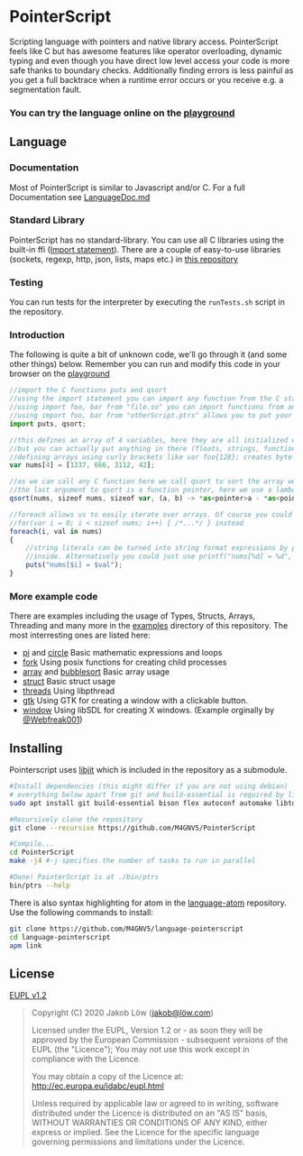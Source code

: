# PointerScript

Scripting language with pointers and native library access. PointerScript
feels like C but has awesome features like operator overloading, dynamic typing and
even though you have direct low level access your code is more safe thanks to boundary
checks. Additionally finding errors is less painful as you get a full backtrace when a
runtime error occurs or you receive e.g. a segmentation fault.

### You can try the language online on the [playground](https://pointerscript.org/play/)

## Language

### Documentation
Most of PointerScript is similar to Javascript and/or C. For a full Documentation see [LanguageDoc.md](LanguageDoc.md)

### Standard Library
PointerScript has no standard-library. You can use all C libraries using the built-in ffi ([Import statement](LanguageDoc.md#importstatement)).
There are a couple of easy-to-use libraries (sockets, regexp, http, json, lists, maps etc.)
in [this repository](https://github.com/M4GNV5/PtrsStuff)

### Testing
You can run tests for the interpreter by executing the `runTests.sh` script in the repository.

### Introduction
The following is quite a bit of unknown code, we'll go through it (and some other things) below.
Remember you can run and modify this code in your browser on the [playground](https://pointerscript.org/play/)
```javascript
//import the C functions puts and qsort
//using the import statement you can import any function from the C standard library
//using import foo, bar from "file.so" you can import functions from any C library
//using import foo, bar from "otherScript.ptrs" allows you to put your code into multiple files
import puts, qsort;

//this defines an array of 4 variables, here they are all initialized with int's,
//but you can actually put anything in there (floats, strings, functions, etc.).
//defining arrays using curly brackets like var foo{128}; creates byte arrays instead
var nums[4] = [1337, 666, 3112, 42];

//as we can call any C function here we call qsort to sort the array we just defined.
//the last argument to qsort is a function pointer, here we use a lambda expression
qsort(nums, sizeof nums, sizeof var, (a, b) -> *as<pointer>a - *as<pointer>b);

//foreach allows us to easily iterate over arrays. Of course you could also use
//for(var i = 0; i < sizeof nums; i++) { /*...*/ } instead
foreach(i, val in nums)
{
	//string literals can be turned into string format expressions by putting $variableName
	//inside. Alternatively you could just use printf("nums[%d] = %d", i, val);
	puts("nums[$i] = $val");
}
```

### More example code
There are examples including the usage of Types, Structs, Arrays, Threading and many more in
the [examples](examples/) directory of this repository. The most interresting ones are listed here:

- [pi](examples/pi.ptrs) and [circle](examples/circle.ptrs) Basic mathematic expressions and loops
- [fork](examples/fork.ptrs) Using posix functions for creating child processes
- [array](examples/array.ptrs) and [bubblesort](examples/bubblesort.ptrs) Basic array usage
- [struct](examples/struct.ptrs) Basic struct usage
- [threads](examples/threads.ptrs) Using libpthread
- [gtk](examples/gtk.ptrs) Using GTK for creating a window with a clickable button.
- [window](examples/window.ptrs) Using libSDL for creating X windows. (Example orginally by [@Webfreak001](https://github.com/WebFreak001))

## Installing
Pointerscript uses [libjit](https://www.gnu.org/software/libjit/) which is included in the repository as a submodule.
```bash
#Install dependencies (this might differ if you are not using debian)
# everything below apart from git and build-essential is required by libjit
sudo apt install git build-essential bison flex autoconf automake libtool texinfo

#Recursively clone the repository
git clone --recursive https://github.com/M4GNV5/PointerScript

#Compile...
cd PointerScript
make -j4 #-j specifies the number of tasks to run in parallel

#Done! PointerScript is at ./bin/ptrs
bin/ptrs --help
```

There is also syntax highlighting for atom in the [language-atom](https://github.com/M4GNV5/language-pointerscript)
repository. Use the following commands to install:
```bash
git clone https://github.com/M4GNV5/language-pointerscript
cd language-pointerscript
apm link
```

## License
[EUPL v1.2](LICENSE.txt)

> Copyright (C) 2020 Jakob Löw (jakob@löw.com)
>
> Licensed under the EUPL, Version 1.2 or - as soon they will be approved by the European
> Commission - subsequent versions of the EUPL (the "Licence"); You may not use this work
> except in compliance with the Licence.
>
> You may obtain a copy of the Licence at:
> http://ec.europa.eu/idabc/eupl.html
>
> Unless required by applicable law or agreed to in writing, software distributed under
> the Licence is distributed on an "AS IS" basis, WITHOUT WARRANTIES OR CONDITIONS OF
> ANY KIND, either express or implied. See the Licence for the specific language
> governing permissions and limitations under the Licence.
